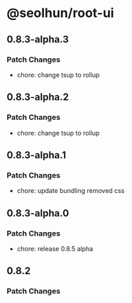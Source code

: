 # @seolhun/root-ui

## 0.8.3-alpha.3

### Patch Changes

- chore: change tsup to rollup

## 0.8.3-alpha.2

### Patch Changes

- chore: change tsup to rollup

## 0.8.3-alpha.1

### Patch Changes

- chore: update bundling removed css

## 0.8.3-alpha.0

### Patch Changes

- chore: release 0.8.5 alpha

## 0.8.2

### Patch Changes

- 28ff144: refactor: update form-label and form-help styles
